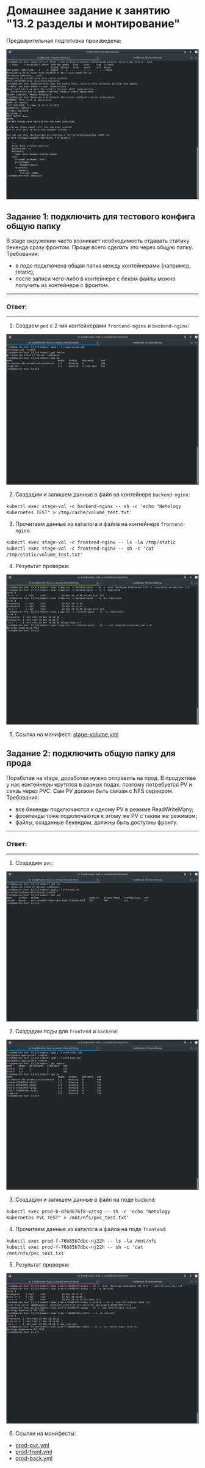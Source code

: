 # Домашнее задание к занятию "13.2 разделы и монтирование"

Предварительная подготовка произведена:

![13_2_1.png](https://github.com/psvitov/devops-netology/blob/main/Homework/devkub_homework_13_2/13_2_1.png)


## Задание 1: подключить для тестового конфига общую папку
В stage окружении часто возникает необходимость отдавать статику бекенда сразу фронтом. Проще всего сделать это через общую папку. Требования:
* в поде подключена общая папка между контейнерами (например, /static);
* после записи чего-либо в контейнере с беком файлы можно получить из контейнера с фронтом.

---
### Ответ:
---

1. Создаем `pod` с 2-мя контейнерами `frontend-nginx` и `backend-nginx`:

![13_2_2.png](https://github.com/psvitov/devops-netology/blob/main/Homework/devkub_homework_13_2/13_2_2.png)

2. Создадим и запишем данные в файл на контейнере `backend-nginx`:

```
kubectl exec stage-vol -c backend-nginx -- sh -c 'echo "Netology Kubernetes TEST" > /tmp/cache/volume_test.txt'
```

3. Прочитаем данные из каталога и файла на контейнере `frontend-nginx`:

```
kubectl exec stage-vol -c frontend-nginx -- ls -la /tmp/static
kubectl exec stage-vol -c frontend-nginx -- sh -c 'cat /tmp/static/volume_test.txt'
```

4. Результат проверки:

![13_2_3.png](https://github.com/psvitov/devops-netology/blob/main/Homework/devkub_homework_13_2/13_2_3.png)

5. Ссылка на манифест: [stage-volume.yml](https://github.com/psvitov/devops-netology/blob/main/Homework/devkub_homework_13_2/stage-volume.yml)

## Задание 2: подключить общую папку для прода
Поработав на stage, доработки нужно отправить на прод. В продуктиве у нас контейнеры крутятся в разных подах, поэтому потребуется PV и связь через PVC. Сам PV должен быть связан с NFS сервером. Требования:
* все бекенды подключаются к одному PV в режиме ReadWriteMany;
* фронтенды тоже подключаются к этому же PV с таким же режимом;
* файлы, созданные бекендом, должны быть доступны фронту.

---
### Ответ:
---

1. Создадим `pvc`:

![13_2_4.png](https://github.com/psvitov/devops-netology/blob/main/Homework/devkub_homework_13_2/13_2_4.png)

2. Создадим поды для `frontend` и `backend`:

![13_2_5.png](https://github.com/psvitov/devops-netology/blob/main/Homework/devkub_homework_13_2/13_2_5.png)

3. Создадим и запишем данные в файл на поде `backend`:

```
kubectl exec prod-b-d76d676f8-vztsg -- sh -c 'echo "Netology Kubernetes PVC TEST" > /mnt/nfs/pvc_test.txt'
```

4. Прочитаем данные из каталога и файла на поде `frontend`:

```
kubectl exec prod-f-76b85b7dbc-nj22h -- ls -la /mnt/nfs
kubectl exec prod-f-76b85b7dbc-nj22h -- sh -c 'cat /mnt/nfs/pvc_test.txt'
```

5. Результат проверки:

![13_2_6.png](https://github.com/psvitov/devops-netology/blob/main/Homework/devkub_homework_13_2/13_2_6.png)

6. Ссылки на манифесты:
- [prod-pvc.yml](https://github.com/psvitov/devops-netology/blob/main/Homework/devkub_homework_13_2/prod-pvc.yml)
- [prod-front.yml](https://github.com/psvitov/devops-netology/blob/main/Homework/devkub_homework_13_2/prod-front.yml)
- [prod-back.yml](https://github.com/psvitov/devops-netology/blob/main/Homework/devkub_homework_13_2/prod-back.yml)


